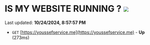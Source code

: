# IS MY WEBSITE RUNNING ? [![](https://img.shields.io/static/v1?label=Sponsor&message=%E2%9D%A4&logo=GitHub&color=%23fe8e86)](https://github.com/sponsors/Youssef-Lehmam)

Last updated: **10/24/2024, 8:57:57 PM**

- `GET` [https://youssefservice.me](https://youssefservice.me) - **Up** (273ms)
